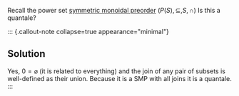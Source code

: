 Recall the power set [symmetric monoidal preorder](/docs/math/defs/smp.qmd) 
$(P(S),\subseteq, S, \cap)$ Is this a quantale?

::: {.callout-note collapse=true appearance="minimal"}
## Solution
Yes, $0=\varnothing$ (it is related to everything) and the join of any pair of 
subsets is well-defined as their union. Because it is a SMP with all joins it 
is a quantale.
:::